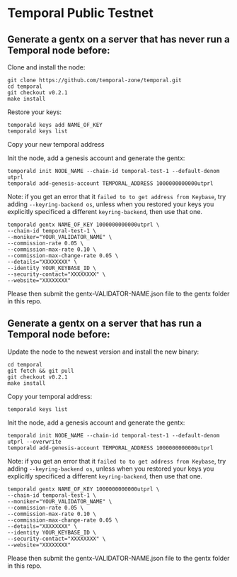 # Temporal Public Testnet

## Generate a gentx on a server that has never run a Temporal node before:

Clone and install the node:

```
git clone https://github.com/temporal-zone/temporal.git
cd temporal
git checkout v0.2.1
make install
```

Restore your keys:

```
temporald keys add NAME_OF_KEY
temporald keys list
```

Copy your new temporal address

Init the node, add a genesis account and generate the gentx:

```
temporald init NODE_NAME --chain-id temporal-test-1 --default-denom utprl
temporald add-genesis-account TEMPORAL_ADDRESS 1000000000000utprl
```

Note: if you get an error that it `failed to to get address from Keybase`, try adding `--keyring-backend os`, unless when you restored your keys you explicitly specificed a different `keyring-backend`, then use that one.

```
temporald gentx NAME_OF_KEY 1000000000000utprl \
--chain-id temporal-test-1 \
--moniker="YOUR_VALIDATOR_NAME" \
--commission-rate 0.05 \
--commission-max-rate 0.10 \
--commission-max-change-rate 0.05 \
--details="XXXXXXXX" \
--identity YOUR_KEYBASE_ID \
--security-contact="XXXXXXXX" \
--website="XXXXXXXX"
```

Please then submit the gentx-VALIDATOR-NAME.json file to the gentx folder in this repo.

## Generate a gentx on a server that has run a Temporal node before:

Update the node to the newest version and install the new binary:

```
cd temporal
git fetch && git pull
git checkout v0.2.1
make install
```

Copy your temporal address:

```
temporald keys list
```

Init the node, add a genesis account and generate the gentx:

```
temporald init NODE_NAME --chain-id temporal-test-1 --default-denom utprl --overwrite
temporald add-genesis-account TEMPORAL_ADDRESS 1000000000000utprl
```

Note: if you get an error that it `failed to to get address from Keybase`, try adding `--keyring-backend os`, unless when you restored your keys you explicitly specificed a different `keyring-backend`, then use that one.

```
temporald gentx NAME_OF_KEY 1000000000000utprl \
--chain-id temporal-test-1 \
--moniker="YOUR_VALIDATOR_NAME" \
--commission-rate 0.05 \
--commission-max-rate 0.10 \
--commission-max-change-rate 0.05 \
--details="XXXXXXXX" \
--identity YOUR_KEYBASE_ID \
--security-contact="XXXXXXXX" \
--website="XXXXXXXX"
```

Please then submit the gentx-VALIDATOR-NAME.json file to the gentx folder in this repo.
